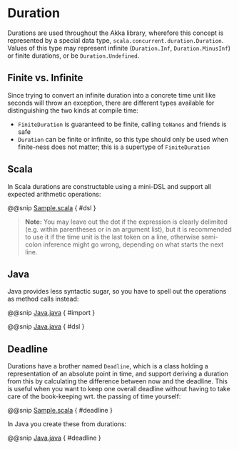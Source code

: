 <a id="duration"></a>
# Duration

Durations are used throughout the Akka library, wherefore this concept is
represented by a special data type, `scala.concurrent.duration.Duration`.
Values of this type may represent infinite (`Duration.Inf`,
`Duration.MinusInf`) or finite durations, or be `Duration.Undefined`.

## Finite vs. Infinite

Since trying to convert an infinite duration into a concrete time unit like
seconds will throw an exception, there are different types available for
distinguishing the two kinds at compile time:

 * `FiniteDuration` is guaranteed to be finite, calling `toNanos`
and friends is safe
 * `Duration` can be finite or infinite, so this type should only be used
when finite-ness does not matter; this is a supertype of `FiniteDuration`

## Scala

In Scala durations are constructable using a mini-DSL and support all expected
arithmetic operations:

@@snip [Sample.scala](code/docs/duration/Sample.scala) { #dsl }

> **Note:**
You may leave out the dot if the expression is clearly delimited (e.g.
within parentheses or in an argument list), but it is recommended to use it
if the time unit is the last token on a line, otherwise semi-colon inference
might go wrong, depending on what starts the next line.

## Java

Java provides less syntactic sugar, so you have to spell out the operations as
method calls instead:

@@snip [Java.java](code/docs/duration/Java.java) { #import }

@@snip [Java.java](code/docs/duration/Java.java) { #dsl }

## Deadline

Durations have a brother named `Deadline`, which is a class holding a representation
of an absolute point in time, and support deriving a duration from this by calculating the
difference between now and the deadline. This is useful when you want to keep one overall
deadline without having to take care of the book-keeping wrt. the passing of time yourself:

@@snip [Sample.scala](code/docs/duration/Sample.scala) { #deadline }

In Java you create these from durations:

@@snip [Java.java](code/docs/duration/Java.java) { #deadline }